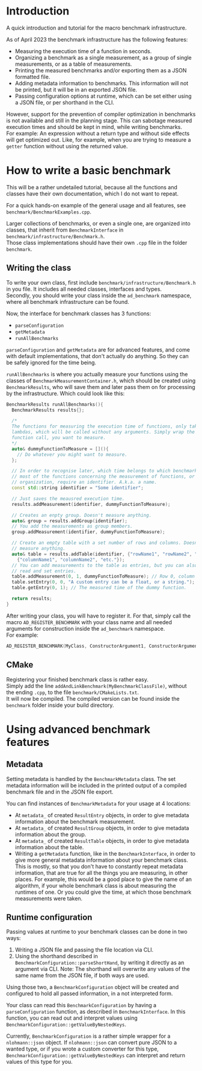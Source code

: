 # Introduction
A quick introduction and tutorial for the macro benchmark infrastructure.

As of April 2023 the benchmark infrastructure has the following features:
- Measuring the execution time of a function in seconds.
- Organizing a benchmark as a single measurement, as a group of single measurements, or as a table of measurements.
- Printing the measured benchmarks and/or exporting them as a JSON formatted file.
- Adding metadata information to benchmarks. This information will not be printed, but it will be in an exported JSON file.
- Passing configuration options at runtime, which can be set either using a JSON file, or per shorthand in the CLI.

However, support for the prevention of compiler optimization in benchmarks is not available and still in the planning stage. This can sabotage measured execution times and should be kept in mind, while writing benchmarks.  
For example: An expression without a return type and without side effects will get optimized out. Like, for example, when you are trying to measure a `getter` function without using the returned value.

# How to write a basic benchmark
This will be a rather undetailed tutorial, because all the functions and classes have their own documentation, which I do not want to repeat.

For a quick hands-on example of the general usage and all features, see `benchmark/BenchmarkExamples.cpp`.

Larger collections of benchmarks, or even a single one, are organized into classes, that inherit from `BenchmarkInterface` in `benchmark/infrastructure/Benchmark.h`.  
Those class implementations should have their own `.cpp` file in the folder `benchmark`.

## Writing the class
To write your own class, first include `benchmark/infrastructure/Benchmark.h` in you file. It includes all needed classes, interfaces and types.  
Secondly, you should write your class inside the `ad_benchmark` namespace, where all benchmark infrastructure can be found.

Now, the interface for benchmark classes has 3 functions:
- `parseConfiguration`
- `getMetadata`
- `runAllBenchmarks`  

`parseConfiguration` and `getMetadata` are for advanced features, and come with default implementations, that don't actually do anything. So they can be safely ignored for the time being.  

`runAllBenchmarks` is where you actually measure your functions using the classes of `BenchmarkMeasurementContainer.h`, which should be created using `BenchmarkResults`, who will save them and later pass them on for processing by the infrastructure.
Which could look like this:

```c++
BenchmarkResults runAllBenchmarks(){
  BenchmarkResults results{};

  /*
  The functions for measuring the execution time of functions, only take
  lambdas, which will be called without any arguments. Simply wrap the actual
  function call, you want to measure.
  */
  auto& dummyFunctionToMeasure = [](){
    // Do whatever you might want to measure.
  };

  // In order to recognise later, which time belongs to which benchmark,
  // most of the functions concerning the measurement of functions, or their
  // organization, require an identifier. A.k.a. a name.
  const std::string identifier = "Some identifier";

  // Just saves the meausred execution time.
  results.addMeasurement(identifier, dummyFunctionToMeasure);

  // Creates an enpty group. Doesn't measure anything.
  auto& group = results.addGroup(identifier);
  // You add the measurements as group members.
  group.addMeasurement(identifier, dummyFunctionToMeasure);

  // Create an empty table with a set number of rows and columns. Doesn't
  // measure anything.
  auto& table = results.addTable(identifier, {"rowName1", "rowName2", "etc."},
    {"columnName1", "columnName2", "etc."});
  // You can add measurements to the table as entries, but you can also
  // read and set entries.
  table.addMeasurement(0, 1, dummyFunctionToMeasure); // Row 0, column 1.
  table.setEntry(0, 0, "A custom entry can be a float, or a string.");
  table.getEntry(0, 1); // The measured time of the dummy function.

  return results;
}
```

After writing your class, you will have to register it. For that, simply call the macro `AD_REGISTER_BENCHMARK` with your class name and all needed arguments for construction inside the `ad_benchmark` namespace.  
For example:
```c++
AD_REGISTER_BENCHMARK(MyClass, ConstructorArgument1, ConstructorArgument2, ...);
```

## CMake
Registering your finished benchmark class is rather easy.  
Simply add the line `addAndLinkBenchmark(MyBenchmarkClassFile)`, without the ending `.cpp`, to the file `benchmark/CMakeLists.txt`.  
It will now be compiled. The compiled version can be found inside the `benchmark` folder inside your build directory.

# Using advanced benchmark features
## Metadata
Setting metadata is handled by the `BenchmarkMetadata` class. The set metadata information will be included in the printed output of a compiled benchmark file and in the JSON file export.

You can find instances of `BenchmarkMetadata` for your usage at 4 locations:
- At `metadata_` of created `ResultEntry` objects, in order to give metadata information about the benchmark measurement.
- At `metadata_` of created `ResultGroup` objects, in order to give metadata information about the group.
- At `metadata_` of created `ResultTable` objects, in order to give metadata information about the table.
- Writing a `getMetadata` function, like in the `BenchmarkInterface`, in order to give more general metadata information about your benchmark class. This is mostly, so that you don't have to constantly repeat metadata information, that are true for all the things you are measuring, in other places. For example, this would be a good place to give the name of an algorithm, if your whole benchmark class is about measuring the runtimes of one. Or you could give the time, at which those benchmark measurements were taken.

## Runtime configuration
Passing values at runtime to your benchmark classes can be done in two ways:
1. Writing a JSON file and passing the file location via CLI.
2. Using the shorthand described in `BenchmarkConfiguration::parseShortHand`, by writing it directly as an argument via CLI. Note: The shorthand will overwrite any values of the same name from the JSON file, if both ways are used.

Using those two, a `BenchmarkConfiguration` object will be created and configured to hold all passed information, in a not interpreted form.

Your class can read this `BenchmarkConfiguration` by having a `parseConfiguration` function, as described in `BenchmarkInterface`. In this function, you can read out and interpret values using `BenchmarkConfiguration::getValueByNestedKeys`.

Currently, `BenchmarkConfiguration` is a rather simple wrapper for a `nlohmann::json` object. If `nlohmann::json` can convert pure JSON to a wanted type, or if you wrote a custom converter for this type, `BenchmarkConfiguration::getValueByNestedKeys` can interpret and return values of this type for you.
